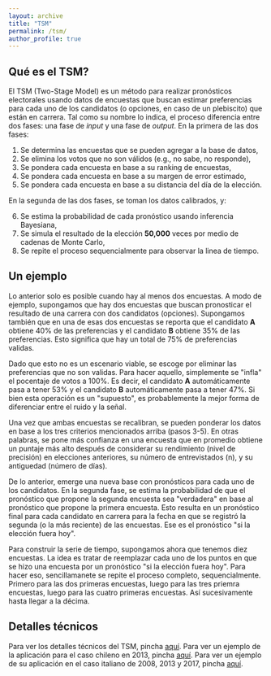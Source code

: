 ```yaml
---
layout: archive
title: "TSM"
permalink: /tsm/
author_profile: true
---
```


## Qué es el TSM?

El TSM (Two-Stage Model) es un método para realizar pronósticos electorales usando datos de encuestas que buscan estimar preferencias para cada uno de los candidatos (o opciones, en caso de un plebiscito) que están en carrera. Tal como su nombre lo indica, el proceso diferencia entre dos fases: una fase de *input* y una fase de *output*. En la primera de las dos fases:

1. Se determina las encuestas que se pueden agregar a la base de datos,
2. Se elimina los votos que no son válidos (e.g., no sabe, no responde),
3. Se pondera cada encuesta en base a su ranking de encuestas,
4. Se pondera cada encuesta en base a su margen de error estimado,
5. Se pondera cada encuesta en base a su distancia del día de la elección.

En la segunda de las dos fases, se toman los datos calibrados, y:

6. Se estima la probabilidad de cada pronóstico usando inferencia Bayesiana,
7. Se simula el resultado de la elección __50,000__ veces por medio de cadenas de Monte Carlo,
8. Se repite el proceso sequencialmente para observar la linea de tiempo.


## Un ejemplo

Lo anterior solo es posible cuando hay al menos dos encuestas. A modo de ejemplo, supongamos que hay dos encuestas que buscan pronosticar el resultado de una carrera con dos candidatos (opciones). Supongamos también que en una de esas dos encuestas se reporta que el candidato **A** obtiene 40% de las preferencias y el candidato **B** obtiene 35% de las preferencias. Esto significa que hay un total de 75% de preferencias validas.

Dado que esto no es un escenario viable, se escoge por eliminar las preferencias que no son validas. Para hacer aquello, simplemente se "infla" el pocentaje de votos a 100%. Es decir, el candidato **A** automáticamente pasa a tener 53% y el candidato **B** automáticamente pasa a tener 47%. Si bien esta operación es un "supuesto", es probablemente la mejor forma de diferenciar entre el ruido y la señal.

Una vez que ambas encuestas se recalibran, se pueden ponderar los datos en base a los tres criterios mencionados arriba (pasos 3-5). En otras palabras, se pone más confianza en una encuesta que en promedio obtiene un puntaje más alto después de considerar su rendimiento (nivel de precisión) en elecciones anteriores, su número de entrevistados (n), y su antiguedad (número de días).

De lo anterior, emerge una nueva base con pronósticos para cada uno de los candidatos. En la segunda fase, se estima la probabilidad de que el pronóstico que propone la segunda encuesta sea "verdadera" en base al pronóstico que propone la primera encuesta. Esto resulta en un pronóstico final para cada candidato en carrera para la fecha en que se registró la segunda (o la más reciente) de las encuestas. Ese es el pronóstico "si la elección fuera hoy".

Para construir la serie de tiempo, supongamos ahora que tenemos diez encuestas. La idea es tratar de reemplazar cada uno de los puntos en que se hizo una encuesta por un pronóstico "si la elección fuera hoy". Para hacer eso, sencillamanete se repite el proceso completo, sequencialmente. Primero para las dos primeras encuestas, luego para las tres priemra encuestas, luego para las cuatro primeras encuestas. Así sucesivamente hasta llegar a la décima.


## Detalles técnicos

Para ver los detalles técnicos del TSM, pincha [aquí](https://www.researchgate.net/publication/339442677_A_two-stage_model_to_forecast_elections_in_new_democracies). Para ver un ejemplo de la aplicación para el caso chileno en 2013, pincha [aquí](https://www.researchgate.net/publication/339677130_Electoral_forecasting_and_public_opinion_tracking_in_Latin_America_An_application_to_Chile). Para ver un ejemplo de su aplicación en el caso italiano de 2008, 2013 y 2017, pincha [aquí](https://www.researchgate.net/publication/336312679_Forecasting_elections_in_Italy).
